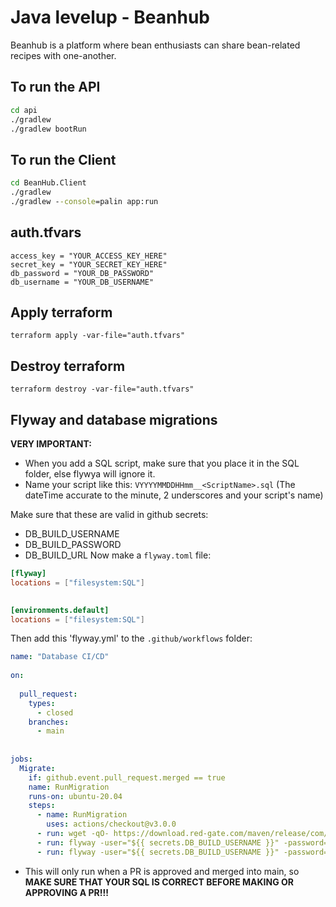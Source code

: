 # Java levelup - Beanhub
Beanhub is a platform where bean enthusiasts can share bean-related recipes with one-another.

## To run the API
```cmd
cd api
./gradlew
./gradlew bootRun
```

## To run the Client
```cmd
cd BeanHub.Client
./gradlew
./gradlew --console=palin app:run   
```

## auth.tfvars
```hcl
access_key = "YOUR_ACCESS_KEY_HERE"
secret_key = "YOUR_SECRET_KEY_HERE"
db_password = "YOUR_DB_PASSWORD"
db_username = "YOUR_DB_USERNAME"
```

## Apply terraform
```cli
terraform apply -var-file="auth.tfvars"
```

## Destroy terraform
```cli
terraform destroy -var-file="auth.tfvars"
```

## Flyway and database migrations
**VERY IMPORTANT:**
- When you add a SQL script, make sure that you place it in the SQL folder, else flywya will ignore it.
- Name your script like this: `VYYYYMMDDHHmm__<ScriptName>.sql` (The dateTime accurate to the minute, 2 underscores and your script's name)


Make sure that these are valid in github secrets:
- DB_BUILD_USERNAME
- DB_BUILD_PASSWORD
- DB_BUILD_URL
Now make a `flyway.toml` file:
```toml
[flyway]
locations = ["filesystem:SQL"]

 
[environments.default]
locations = ["filesystem:SQL"]
```
Then add this 'flyway.yml' to the `.github/workflows` folder:
```yml
name: "Database CI/CD"
 
on:
  
  pull_request:
    types:
      - closed
    branches:
      - main
      
 
jobs:
  Migrate:
    if: github.event.pull_request.merged == true
    name: RunMigration
    runs-on: ubuntu-20.04         
    steps:
      - name: RunMigration
        uses: actions/checkout@v3.0.0
      - run: wget -qO- https://download.red-gate.com/maven/release/com/redgate/flyway/flyway-commandline/10.7.1/flyway-commandline-10.7.1-linux-x64.tar.gz | tar -xvz && sudo ln -s `pwd`/flyway-10.7.1/flyway /usr/local/bin
      - run: flyway -user="${{ secrets.DB_BUILD_USERNAME }}" -password="${{ secrets.DB_BUILD_PASSWORD }}" -url="${{ secrets.DB_BUILD_URL }}" info
      - run: flyway -user="${{ secrets.DB_BUILD_USERNAME }}" -password="${{ secrets.DB_BUILD_PASSWORD }}" -url="${{ secrets.DB_BUILD_URL }}" migrate
```
- This will only run when a PR is approved and merged into main, so **MAKE SURE THAT YOUR SQL IS CORRECT BEFORE MAKING OR APPROVING A PR!!!**

